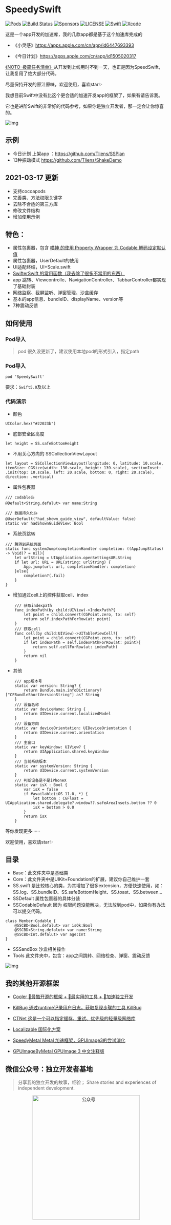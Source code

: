 # SpeedySwift
[![Pods](https://img.shields.io/cocoapods/v/SpeedySwift.svg)](https://cocoapods.org/pods/SpeedySwift)
[![Build Status](https://travis-ci.org/ios_base_foundation/SnapKit.svg)](https://travis-ci.org/ios_base_foundation/ios_base_foundation)
[![Sponsors](https://opencollective.com/ios_base_foundation/sponsors/badge.svg)](https://opencollective.com/ios_base_foundation/sponsors/badge.svg)
[![LICENSE](https://img.shields.io/cocoapods/l/ios_base_foundation.svg)](https://img.shields.io/cocoapods/l/ios_base_foundation.svg)
[![Swift](https://img.shields.io/badge/Swift-5.0-orange.svg)](https://swift.org)
[![Xcode](https://img.shields.io/badge/Xcode-11.4-blue.svg)](https://developer.apple.com/xcode)

这是一个app开发的加速库，我的几款app都是基于这个加速库完成的

 - 《小灵感》https://apps.apple.com/cn/app/id6447693393

 - 《今日计划》https://apps.apple.com/cn/app/id1505020317

[《NOTO-极简任务清单》](https://apps.apple.com/cn/app/id6443862267)从开发到上线用时不到一天，也正是因为SpeedSwift，让我复用了绝大部分代码。


尽量保持开发的原汁原味，欢迎使用，喜欢star✨

我想目前Swift中没有比这个更合适的加速开发app的框架了，如果有请告诉我。

它也是进阶Swift的非常好的代码参考，如果你是独立开发者，那一定会让你惊喜的。

![img](https://github.com/Tliens/SpeedySwift/blob/master/icon_0.png)
## 示例
- 今日计划 上架app ：https://github.com/Tliens/SSPlan
- 13种振动模式 https://github.com/Tliens/ShakeDemo

## 2021-03-17 更新

- 支持cocoapods
- 完善类、方法权限关键字
- 去除不合适的第三方库
- 修改文件结构
- 增加使用示例


## 特色：

- 属性包裹器，包含 [喵神 的使用 Property Wrapper 为 Codable 解码设定默认值](https://mp.weixin.qq.com/s/jOyHRS2Wx6MJpuYuENhVgg)
- 属性包裹器，UserDefault的使用
- UI适配终结，UI+Scale.swift
- [SwifterSwift 的常用函数（我去除了很多不常用的东西）](https://github.com/SwifterSwift/SwifterSwift)
- app 跳转、Viewcontrolle、NavigationController、TabbarController都实现了基础封装
- 网络监察、截屏监听、弹窗管理、沙盒缓存
- 基本的app信息、bundleID、displayName、version等
- 7种震动反馈

## 如何使用

### Pod导入

> pod 很久没更新了，建议使用本地pod的形式引入，指定path

### Pod导入
```
pod 'SpeedySwift'
```

要求：`Swift5.0`及以上

### 代码演示

- 颜色
```
UIColor.hex("#22023b")
```
- 底部安全区高度
```
let height = SS.safeBottomHeight
```
- 不用关心方向的 SSCollectionViewLayout
```
let layout = SSCollectionViewLayout(longitude: 0, latitude: 10.scale, itemSize: CGSize(width: 130.scale, height: 139.scale), sectionInset: .init(top: 10.scale, left: 20.scale, bottom: 0, right: 20.scale), direction: .vertical)
```
- 属性包裹器
```
/// codable👍
@Default<String.defalut> var name:String

/// 数据持久化👍
@UserDefault("had_shown_guide_view", defaultValue: false)
static var hadShownGuideView: Bool

```
- 系统页跳转
```
/// 跳转到系统页面
static func systemJump(completionHandler completion: ((AppJumpStatus) -> Void)? = nil){
    let urlString = UIApplication.openSettingsURLString
    if let url: URL = URL(string: urlString) {
        App.jump(url: url, completionHandler: completion)
    }else{
        completion?(.fail)
    }
}
```
- 增加通过cell上的控件获取cell、index
```
    /// 获取indexpath
    func indexPath(by child:UIView)->IndexPath?{
        let point = child.convert(CGPoint.zero, to: self)
        return self.indexPathForRow(at: point)
    }
    /// 获取cell
    func cell(by child:UIView)->UITableViewCell?{
        let point = child.convert(CGPoint.zero, to: self)
        if let indexPath = self.indexPathForRow(at: point){
            return self.cellForRow(at: indexPath)
        }
        return nil
    }

```
- 其他
```
	/// app版本号
    static var version: String? {
        return Bundle.main.infoDictionary?["CFBundleShortVersionString"] as? String
    }
    /// 设备名称
    static var deviceName: String {
        return UIDevice.current.localizedModel
    }
    /// 设备方向
    static var deviceOrientation: UIDeviceOrientation {
        return UIDevice.current.orientation
    }
    /// 主窗口
    static var keyWindow: UIView? {
        return UIApplication.shared.keyWindow
    }
    /// 当前系统版本
    static var systemVersion: String {
        return UIDevice.current.systemVersion
    }
    /// 判断设备是不是iPhoneX
    static var isX : Bool {
        var isX = false
        if #available(iOS 11.0, *) {
            let bottom : CGFloat = UIApplication.shared.delegate?.window??.safeAreaInsets.bottom ?? 0
            isX = bottom > 0.0
        }
        return isX
    }
```

等你发现更多······

欢迎使用，喜欢请star✨

## 目录
- Base：此文件夹中是基础类
- Core：此文件夹中是UIKit+Foundation的扩展，建议你自己维护一套
- SS.swift 是比较核心的类，为其增加了很多extension，方便快速使用，如：SS.log、SS.bundleID、SS.safeBottomHeight、SS.toast、SS.between...
- SSDefault 属性包裹器的具体分装
- SSCodableDefault 因为 权限问题没能解决，无法放到pod中，如果你有办法可以提交代码。
```
class Member:Codable {
    @SSCBD<Bool.defalut> var isOk:Bool
    @SSCBD<String.defalut> var name:String
    @SSCBD<Int.defalut> var age:Int
}
```
- SSSandBox 沙盒相关操作
- Tools 此文件夹中，包含：app之间跳转、网络检查、弹窗、震动反馈

![img](https://github.com/Tliens/SpeedySwift/blob/master/SpeedySwiftMind.png)

## 我的其他开源框架

- [Cooler 🚀最酷开源的框架 + 🚀最实用的工具 + 🚀加速独立开发](https://github.com/Tliens/Cooler)

- [KillBug  通过runtime记录用户日志，获取复现步骤的工具 KillBug](https://github.com/Tliens/KillBug)

- [CTNet 这是一个可以指定缓存、重试、优先级的轻量级网络库](https://github.com/ours-curiosity/CTNet)

- [Localizable 国际化方案](https://github.com/Tliens/Localizable)

- [SpeedyMetal Metal 加速框架，GPUImage3的尝试演化](https://github.com/Tliens/SpeedyMetal)

- [GPUImageByMetal  GPUImage 3 中文注释版](https://github.com/Tliens/GPUImageByMetal)

## 微信公众号：独立开发者基地 

> 分享我的独立开发的故事，经验； Share stories and experiences of independent development.

<div  align="center">    
<img src="https://github.com/Tliens/SpeedySwift/blob/master/WechatIMG58.jpeg" width = "335" height = "388" alt="公众号" align=center />
</div>

